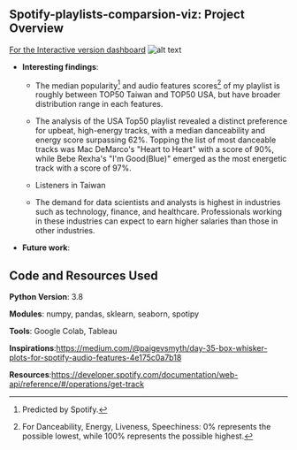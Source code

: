 ## Spotify-playlists-comparsion-viz: Project Overview

[For the Interactive version dashboard](https://public.tableau.com/app/profile/jake6334/viz/spotify_playlists_workbook/Dashboard1)
![alt text]()

* **Interesting findings**:

  * The median popularity[^1] and audio features scores[^2] of my playlist is roughly between TOP50 Taiwan and TOP50 USA, but have broader distribution range in each features.
  
  * The analysis of the USA Top50 playlist revealed a distinct preference for upbeat, high-energy tracks, with a median danceability and energy score surpassing 62%. Topping the list of most danceable tracks was Mac DeMarco's "Heart to Heart" with a score of 90%, while Bebe Rexha's "I'm Good(Blue)" emerged as the most energetic track with a score of 97%.
  
  * Listeners in Taiwan
  
  
  
  * The demand for data scientists and analysts is highest in industries such as technology, finance, and healthcare. Professionals working in these industries can expect to earn higher salaries than those in other industries.

[^1]: Predicted by Spotify.
[^2]: For Danceability, Energy, Liveness, Speechiness: 0% represents the possible lowest, while 100% represents the possible highest.
* **Future work**: 


## Code and Resources Used

**Python Version**: 3.8

**Modules**: numpy, pandas, sklearn, seaborn, spotipy

**Tools**: Google Colab, Tableau

**Inspirations**:https://medium.com/@paigevsmyth/day-35-box-whisker-plots-for-spotify-audio-features-4e175c0a7b18

**Resources**:https://developer.spotify.com/documentation/web-api/reference/#/operations/get-track



